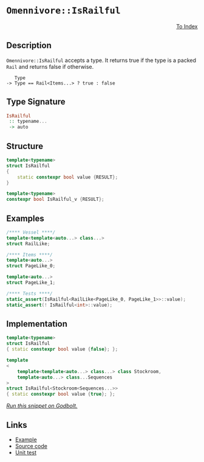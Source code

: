<!-- Copyright 2024 Feng Mofan
SPDX-License-Identifier: Apache-2.0 -->

# `Omennivore::IsRailful`

<p style='text-align: right;'><a href="../../../facilities/metafunctions.md#omennivore-is-railful">To Index</a></p>

## Description

`Omennivore::IsRailful` accepts a type.
It returns true if the type is a packed `Rail` and returns false if otherwise.

<pre><code>   Type
-> Type == Rail&lt;Items...&gt; ? true : false</code></pre>

## Type Signature

```Haskell
IsRailful
 :: typename...
 -> auto
```

## Structure

```C++
template<typename>
struct IsRailful
{
    static constexpr bool value {RESULT};
}

template<typename>
constexpr bool IsRailful_v {RESULT};
```

## Examples

```C++
/**** Vessel ****/
template<template<auto...> class...>
struct RailLike;

/**** Items ****/
template<auto...>
struct PageLike_0;

template<auto...>
struct PageLike_1;

/**** Tests ****/
static_assert(IsRailful<RailLike<PageLike_0, PageLike_1>>::value);
static_assert(! IsRailful<int>::value);
```

## Implementation

```C++
template<typename>
struct IsRailful
{ static constexpr bool value {false}; };

template
<
    template<template<auto...> class...> class Stockroom,
    template<auto...> class...Sequences
>
struct IsRailful<Stockroom<Sequences...>>
{ static constexpr bool value {true}; };
```

[*Run this snippet on Godbolt.*](https://godbolt.org/#z:OYLghAFBqd5QCxAYwPYBMCmBRdBLAF1QCcAaPECAMzwBtMA7AQwFtMQByARg9KtQYEAysib0QXACx8BBAKoBnTAAUAHpwAMvAFYTStJg1DIApACYAQuYukl9ZATwDKjdAGFUtAK4sGISRqkrgAyeAyYAHI%2BAEaYxCAAzNIADqgKhE4MHt6%2B/oGp6Y4CoeFRLLHxSbaY9kUMQgRMxATZPn4B1bWZDU0EJZExcYnSCo3Nrbkdo739ZRXDAJS2qF7EyOwcAPQAVLt7%2BweHe5smGgCCO3sA1ACSLMn0bIJMdVf7J%2BeXR99HH2enZwImHuBiBJgSbgIAE9koxWJhwdgAaNiF4HLcFAAlJh0KheWgAkwAdgsV2mjmQVzQDFGmFUyWIV2iqE8VwAbmIvJgrsSLFQxEpiQARcGk4WiwnnIEgl4I87gtwAq7Kq7Sh6yhVq0EIiFMLxEAB0RsRVIMCgURoNJuQZoUVwaqGQAGtiCyWKQlSqtRrdfrUJbrbbLUJMABHLkMdYKQkJJHnFFoggY7G4/EKh3O12oFjpsMRqMB2OIwkksmNClUgS0%2BmM5msjnebm8giohFEkUJMXtiXyz4/b5/L7bK7YVSsB7c94Aof946Si77K4ANUw5pqbznUuB6rBEO9u7cesNxtjpqY5sLcbOCfRKdooSdOqsvYX1xu0rtU63MoPR/9J6vG8k2UJhgEwB9MAAfQ0Ht/m/HcdUPP1L2RFtEyuECwIgyCuFg6dFwAFVXAhP03a9yzwZBIPPJRmggG4sRxWg8QJCE7wghVMPAvBH2g0gMNA7jeNwotYxAEAGy5BZYPJSjqLXOiwDAZMmJYhUwgIRFxMkzBpM7DglloTgAFZeD8DgtFIVBOEVSxrDJFY1ibMwEh4UgCE0AylidEBjMkA0NAADjMMwAE5Qq4YygsCrgiSJaQjI4SReBYCQNECczLOsjheAUEBAg8iyDNIOBYBgRAQBWAhkn1chKDQe46DiCJ4U4VRAoANgAWg6yQrmAZBKSkA0zF4TB8CIYg8HQPR%2BEEEQxHYKQZEERQVHUIrSF0LhSAAd2IJhkk4HhDJMszPKszgAHl9RqpNUCoK52u63r%2BsGq5hrMK4IA8Rr6EZcxXIWXhCq0JYICQBrkiasgKAgKGYZAYApDMPg6CBYg8ogaILuiMImihY7eDx5hiChK7om0TAHCJ0gGqeAgroYWhCc2rBoi8YBD1oWg8u4XgsBYQxgHENm8GIanHDZVcLrpan9Q2NyNJqC7aDwaIDrJjwsAuls8FS/nSGl4hmSUIVgWFtWjE8pYqAMYAFCXPBMF2q7YXMty5uEURxGWr21rUC7tv0YWUGsax9HVvLICWVBkjqPmutGdBwSFUw7MsMwsuNqasGjiAljsSXMhcBh3E8No9BCMIBnKIYdoKDIBAmPwG7SJuGFmQZ4h2ouHG6MYWgr3Je5qYuBB6Zou7rnvbEHlu9GmKea7mevC8c9YJFOjhTNITLeGyp7Op6vqBqG/yvogXBCBIHkXK4YH3JtpYEEwJgsHiAvSB8yQEgNUKEjxQ0JIMwkgOrpWMh1UK%2BhODJVIKlVyBoOpcA6oFUKMUOp%2BUigAjqe8LrZVyvlJ%2BRVwblQhpVW6tU4YI3%2Bi1NgnAmgsDZESLqTAzxGA%2BqFA0XAApjQmiQaas1ZALV9tIf2ShA6bV0Kjfah0ibb13vvS6HAbrVX1FcB6R8Xp9RtMLTh3CArfV%2BtDf6d8EhmEfqDYq5CaFxDqvDbMJihi6KMFwCKgQaC0AxljHGm0SYE1pv4smFMqY00NvTRgjNmas0suzTm3Nea00FpbDYsTxbF2lnzSyctkAK1psrRKlk1YawJtrVJIMpoGzcsbU2mBzZCyMFbUAJC%2BD20ds7V27taZexEUtMRsgA4bUstIkO1t05WEsJHaI%2BdY7x0yInZOqdxnWCzgfHO00ZYx06OPPwEBXALx2tXUo3c9CNzqAc0gZzMjT3mKPLoE957D1bts/uDyZgrxOb3R5ORnlLz6B8meW9lirE3g/GBO9zqbUPs9E%2B7DgD6J4Rob619JpmIfiDZ%2BpBX7vyGF/RKcCEFcOAUSYyoU4pJFAb1HaSiCG2CIVY0h8ByFVTuvY2xxA6EbEYa9FgCg2SUjZG4g02pRh8JvrnIR80fZ9JWvICRQydCJD2gdI6/MFGQqytdSh91HqqB5XygVQqRVJh%2Bo4mGZiEiWJtiVSGZr/psrtUMflyRkiQUFaFSCxrIJ6rEejOIPjcb4zJoEoN5NKaS1phEwQTMWYXTiVzMQiTDbJMaeU0g%2BAJb90ybLVQ8sgT5MECrTaxTNZQjKbrSptMalpDqRbRpYRmlg1aaBdpLs3aMG6cI6VEh%2BmrXlUHJVBgxnh0mcUmZVk5lVk4JsZOYcM4WFWVZdZed4CFzHq83Z%2BynlVzLjc%2Bulz27nO3W3Qo1yAW3JeXUSeQ8fmL3XVewee7Z5/IuX8p9QKFAbyWuqvBULOBPX1fy9kRrZSjGRfwgG98rUkJfm/D%2BlBt4EpAGFA0CQEjGSipILg6U0NElQb%2BzVOU6UFUxT/Yy/9YpEnSoFSQEUuDBTMLgxKCQNUH04BimD4LRoEbY0RhlSxjbpGcJIIAA%3D%3D)

## Links

- [Example](../../../code/facilities/metafunctions/omennivore/is_railful/implementation.hpp)
- [Source code](../../../../conceptrodon/omennivore/is_railful.hpp)
- [Unit test](../../../../tests/unit/metafunctions/omennivore/is_railful.test.hpp)

